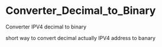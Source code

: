 # Converter_Decimal_to_Binary
Converter IPV4 decimal to binary

short way to convert decimal actually IPV4 address to banary
